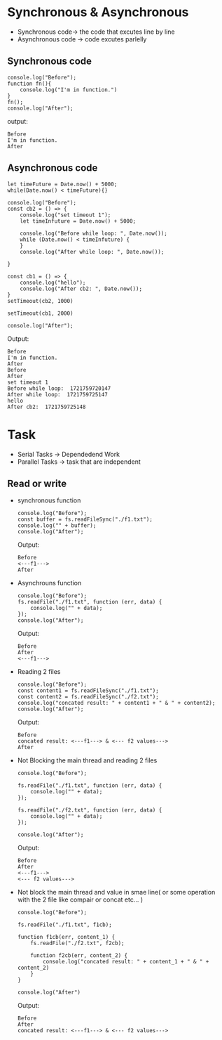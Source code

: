 

# Synchronous & Asynchronous

- Synchronous code-> the code that excutes line by line
- Asynchronous code -> code excutes parlelly

## Synchronous code

```
console.log("Before");
function fn(){
    console.log("I'm in function.")
}
fn();
console.log("After");
```
output:
```
Before
I'm in function.
After
```

## Asynchronous code 

```
let timeFuture = Date.now() + 5000;
while(Date.now() < timeFuture){}

console.log("Before");
const cb2 = () => {
    console.log("set timeout 1");
    let timeInfuture = Date.now() + 5000;

    console.log("Before while loop: ", Date.now());
    while (Date.now() < timeInfuture) {
    }
    console.log("After while loop: ", Date.now());

}

const cb1 = () => {
    console.log("hello");
    console.log("After cb2: ", Date.now());
}
setTimeout(cb2, 1000)

setTimeout(cb1, 2000)

console.log("After");
```

Output:
```
Before
I'm in function.
After
Before
After
set timeout 1
Before while loop:  1721759720147
After while loop:  1721759725147
hello
After cb2:  1721759725148
```

# Task

- Serial Tasks -> Dependedend Work
- Parallel Tasks -> task that are independent

## Read or write

- synchronous function
    ```
    console.log("Before");
    const buffer = fs.readFileSync("./f1.txt");
    console.log("" + buffer);
    console.log("After");
    ```
    Output:
    ```
    Before
    <---f1--->
    After
    ```
- Asynchrouns function
    ```
    console.log("Before");
    fs.readFile("./f1.txt", function (err, data) {
        console.log("" + data);
    });
    console.log("After");
    ```
    Output:
    ```
    Before
    After
    <---f1--->
    ```
- Reading 2 files

    ```
    console.log("Before");
    const content1 = fs.readFileSync("./f1.txt");
    const content2 = fs.readFileSync("./f2.txt");
    console.log("concated result: " + content1 + " & " + content2);
    console.log("After");
    ```
    Output:
    ```
    Before
    concated result: <---f1---> & <--- f2 values--->
    After
    ```
- Not Blocking the main thread and reading 2 files
    ```
    console.log("Before");

    fs.readFile("./f1.txt", function (err, data) {
        console.log("" + data);
    });

    fs.readFile("./f2.txt", function (err, data) {
        console.log("" + data);
    });

    console.log("After");
    ```
    Output:
    ```
    Before
    After
    <---f1--->
    <--- f2 values--->
    ```
- Not block the main thread and value in smae line( or some operation with the 2 file like compair or concat etc... )

    ```
    console.log("Before");

    fs.readFile("./f1.txt", f1cb);

    function f1cb(err, content_1) {
        fs.readFile("./f2.txt", f2cb);
        
        function f2cb(err, content_2) {
            console.log("concated result: " + content_1 + " & " + content_2)
        }
    }

    console.log("After")
    ```
    Output:
    ```
    Before
    After
    concated result: <---f1---> & <--- f2 values--->
    ```
